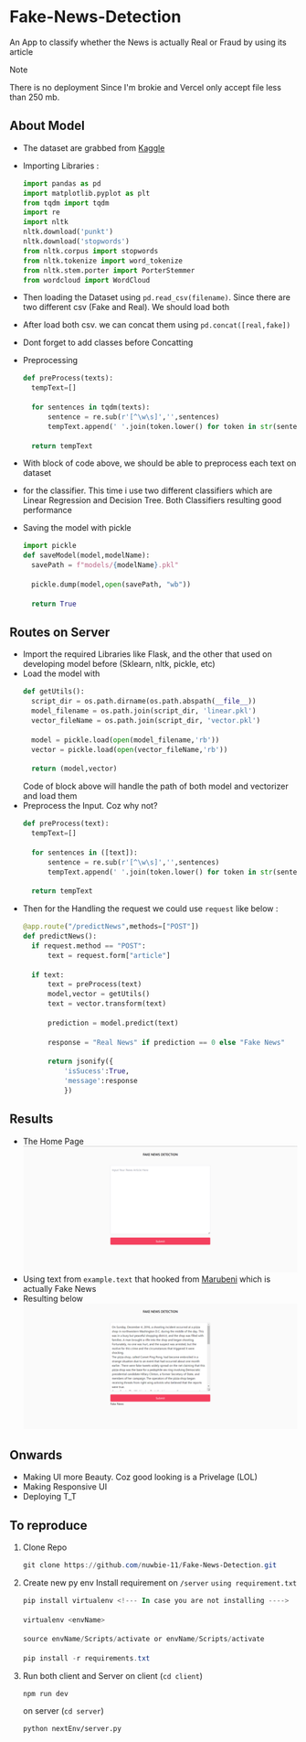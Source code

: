 # Fake-News-Detection

An App to classify whether the News is actually Real or Fraud by using its article

> [!NOTE]  
> There is no deployment Since I'm brokie and Vercel only accept file less than 250 mb.


## About Model

- The dataset are grabbed from [Kaggle](https://www.kaggle.com/code/soumikniloy/fake-and-real-news-classifier?rvi=1)
- Importing Libraries :
  ```python
  import pandas as pd
  import matplotlib.pyplot as plt
  from tqdm import tqdm
  import re
  import nltk
  nltk.download('punkt')
  nltk.download('stopwords')
  from nltk.corpus import stopwords
  from nltk.tokenize import word_tokenize
  from nltk.stem.porter import PorterStemmer
  from wordcloud import WordCloud

  ```

- Then loading the Dataset using `pd.read_csv(filename)`. Since there are two different csv (Fake and Real). We should load both
- After load both csv. we can concat them using `pd.concat([real,fake])`
- Dont forget to add classes before Concatting
- Preprocessing
  ```python
  def preProcess(texts):
    tempText=[]
    
    for sentences in tqdm(texts):
        sentence = re.sub(r'[^\w\s]','',sentences)
        tempText.append(' '.join(token.lower() for token in str(sentence).split() if token not in stopwords.words('english')))
        
    return tempText
  ```
- With block of code above, we should be able to preprocess each text on dataset
- for the classifier. This time i use two different classifiers which are Linear Regression and Decision Tree. Both Classifiers resulting good performance
- Saving the model with pickle
  ```python
  import pickle
  def saveModel(model,modelName):
    savePath = f"models/{modelName}.pkl"
    
    pickle.dump(model,open(savePath, "wb"))
    
    return True
  ```

## Routes on Server
- Import the required Libraries like Flask, and the other that used on developing model before (Sklearn, nltk, pickle, etc)
- Load the model with 
  ```python
  def getUtils():
    script_dir = os.path.dirname(os.path.abspath(__file__))
    model_filename = os.path.join(script_dir, 'linear.pkl')
    vector_fileName = os.path.join(script_dir, 'vector.pkl')
    
    model = pickle.load(open(model_filename,'rb'))
    vector = pickle.load(open(vector_fileName,'rb'))
    
    return (model,vector)
  ```
  Code of block above will handle the path of both model and vectorizer and load them
- Preprocess the Input. Coz why not?
  ```python
  def preProcess(text):
    tempText=[]
    
    for sentences in ([text]):
        sentence = re.sub(r'[^\w\s]','',sentences)
        tempText.append(' '.join(token.lower() for token in str(sentence).split() if token not in stopwords.words('english')))
        
    return tempText
  ```
- Then for the Handling the request we could use `request` like below :
  ```py
  @app.route("/predictNews",methods=["POST"])
  def predictNews():
    if request.method == "POST":
        text = request.form["article"]
    
    if text:
        text = preProcess(text)
        model,vector = getUtils()
        text = vector.transform(text)
        
        prediction = model.predict(text)
        
        response = "Real News" if prediction == 0 else "Fake News"

        return jsonify({
            'isSucess':True,
            'message':response
            })

  ```

## Results

- The Home Page
  ![Landing Page](assets/image.png)
- Using text from `example.text` that hooked from [Marubeni](https://www.marubeni.com/en/research/potomac/backnumber/19.html) which is actually Fake News
- Resulting below
  ![Detection Result](assets/image-1.png)



## Onwards
- Making UI more Beauty. Coz good looking is a Privelage (LOL)
- Making Responsive UI
- Deploying T_T


## To reproduce

1. Clone Repo
   ```powershell
   git clone https://github.com/nuwbie-11/Fake-News-Detection.git
   ```
2. Create new py env Install requirement on `/server` `using requirement.txt`
   ```powershell
   pip install virtualenv <!--- In case you are not installing ---->
   
   virtualenv <envName>

   source envName/Scripts/activate or envName/Scripts/activate

   pip install -r requirements.txt
   ```
3. Run both client and Server
   on client (`cd client`)
   ```terminal
   npm run dev
   ```
   on server (`cd server`)
   ```terminal
   python nextEnv/server.py
   ```